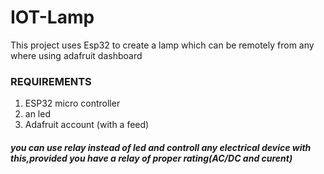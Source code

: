 # IOT-Lamp
This project uses Esp32 to create a lamp which can be remotely from any where using adafruit dashboard
### REQUIREMENTS
1) ESP32 micro controller
2) an led
3) Adafruit account (with a feed)

##### you can use relay instead of led and controll any electrical device with this,provided you have a relay of proper rating(AC/DC and curent)
